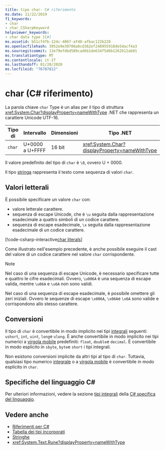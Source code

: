 ```yaml
---
title: tipo char- C# riferimento
ms.date: 11/22/2019
f1_keywords:
- char
- char_CSharpKeyword
helpviewer_keywords:
- char data type [C#]
ms.assetid: b51cf4fb-124c-4067-af48-afbac122b228
ms.openlocfilehash: 3952e9e30706a8cd362ef248955918de5dacf4a3
ms.sourcegitcommit: 13e79efdbd589cad6b1de634f5d6b1262b12ab01
ms.translationtype: MT
ms.contentlocale: it-IT
ms.lasthandoff: 01/28/2020
ms.locfileid: "76787812"
---
```

# <a name="char-c-reference"></a>char (C# riferimento)

La parola chiave `char` Type è un alias per il tipo di struttura <xref:System.Char?displayProperty=nameWithType> .NET che rappresenta un carattere Unicode UTF-16.

|Tipo di|Intervallo|Dimensioni|Tipo .NET|
|----------|-----------|----------|-------------------------|
|`char`|U+0000 a U+FFFF|16 bit|<xref:System.Char?displayProperty=nameWithType>|

Il valore predefinito del tipo di `char` è `\0`, ovvero U + 0000.

Il tipo [stringa](reference-types.md#the-string-type) rappresenta il testo come sequenza di valori `char`.

## <a name="literals"></a>Valori letterali

È possibile specificare un valore `char` con:

- valore letterale carattere.
- sequenza di escape Unicode, che è `\u` seguita dalla rappresentazione esadecimale a quattro simboli di un codice carattere.
- sequenza di escape esadecimale, `\x` seguita dalla rappresentazione esadecimale di un codice carattere.

[!code-csharp-interactive[char literals](~/samples/csharp/language-reference/builtin-types/CharType.cs#Literals)]

Come illustrato nell'esempio precedente, è anche possibile eseguire il cast del valore di un codice carattere nel valore `char` corrispondente.

> [!NOTE]
> Nel caso di una sequenza di escape Unicode, è necessario specificare tutte e quattro le cifre esadecimali. Ovvero, `\u006A` è una sequenza di escape valida, mentre `\u06A` e `\u6A` non sono validi.
>
> Nel caso di una sequenza di escape esadecimale, è possibile omettere gli zeri iniziali. Ovvero le sequenze di escape `\x006A`, `\x06A`e `\x6A` sono valide e corrispondono allo stesso carattere.

## <a name="conversions"></a>Conversioni

Il tipo di `char` è convertibile in modo implicito nei tipi [integrali](integral-numeric-types.md) seguenti: `ushort`, `int`, `uint`, `long`e `ulong`. È anche convertibile in modo implicito nei tipi numerici a [virgola mobile](floating-point-numeric-types.md) predefiniti: `float`, `double`e `decimal`. È convertibile in modo esplicito in `sbyte`, `byte`e `short` i tipi integrali.

Non esistono conversioni implicite da altri tipi al tipo di `char`. Tuttavia, qualsiasi tipo numerico [integrale](integral-numeric-types.md) o a [virgola mobile](floating-point-numeric-types.md) è convertibile in modo esplicito in `char`.

## <a name="c-language-specification"></a>Specifiche del linguaggio C#

Per ulteriori informazioni, vedere la sezione [tipi integrali](~/_csharplang/spec/types.md#integral-types) della [ C# specifica del linguaggio](~/_csharplang/spec/introduction.md).

## <a name="see-also"></a>Vedere anche

- [Riferimenti per C#](../index.md)
- [Tabella dei tipi incorporati](../keywords/built-in-types-table.md)
- [Stringhe](../../programming-guide/strings/index.md)
- <xref:System.Text.Rune?displayProperty=nameWithType>
